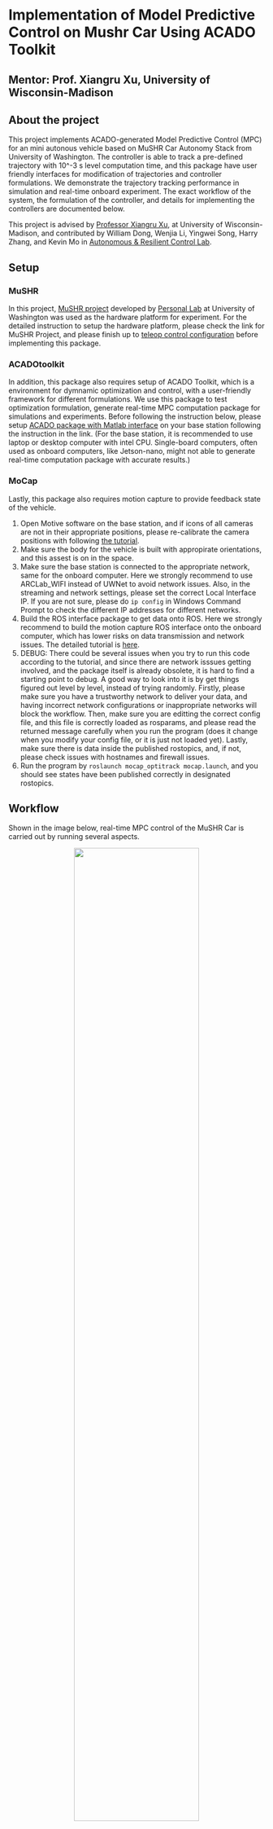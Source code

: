 # Implementation of Model Predictive Control on Mushr Car Using ACADO Toolkit
## Mentor: Prof. Xiangru Xu, University of Wisconsin-Madison

## About the project  

This project implements ACADO-generated Model Predictive Control (MPC) for an mini autonous vehicle based on MuSHR Car Autonomy Stack from University of Washington. The controller is able to track a pre-defined trajectory with 10^-3 s level computation time, and this package have user friendly interfaces for modification of trajectories and controller formulations. We demonstrate the trajectory tracking performance in simulation and real-time onboard experiment. The exact workflow of the system, the formulation of the controller, and details for implementing the controllers are documented below.

This project is advised by [Professor Xiangru Xu](https://directory.engr.wisc.edu/me/Faculty/Xu_Xiangru/), at University of Wisconsin-Madison, and contributed by William Dong, Wenjia Li, Yingwei Song, Harry Zhang, and Kevin Mo in [Autonomous & Resilient Control Lab](https://xu.me.wisc.edu).

## Setup

### MuSHR
In this project, [MuSHR project](https://mushr.io/about/) developed by [Personal Lab](https://personalrobotics.cs.washington.edu/people/) at University of Washington was used as the hardware platform for experiment. For the detailed instruction to setup the hardware platform, please check the link for MuSHR Project, and please finish up to [teleop control configuration](https://mushr.io/tutorials/first_steps/) before implementing this package.

### ACADOtoolkit
In addition, this package also requires setup of ACADO Toolkit, which is a environment for dymnamic optimization and control, with a user-friendly framework for different formulations. We use this package to test optimization formulation, generate real-time MPC computation package for simulations and experiments. Before following the instruction below, please setup [ACADO package with Matlab interface](https://acado.github.io/matlab_overview.html) on your base station following the instruction in the link. (For the base station, it is recommended to use laptop or desktop computer with intel CPU. Single-board computers, often used as onboard computers, like Jetson-nano, might not able to generate real-time computation package with accurate results.)

### MoCap
Lastly, this package also requires motion capture to provide feedback state of the vehicle. 
  1. Open Motive software on the base station, and if icons of all cameras are not in their appropriate positions, please re-calibrate the camera positions with following [the tutorial](https://docs.optitrack.com/motive/calibration). 
  2. Make sure the body for the vehicle is built with appropirate orientations, and this assest is on in the space.
  3. Make sure the base station is connected to the appropriate network, same for the onboard computer. Here we strongly recommend to use ARCLab_WIFI instead of UWNet to avoid network issues. Also, in the streaming and network settings, please set the correct Local Interface IP. If you are not sure, please do `ip config` in Windows Command Prompt to check the different IP addresses for different networks.
  4. Build the ROS interface package to get data onto ROS. Here we strongly recommend to build the motion capture ROS interface onto the onboard computer, which has lower risks on data transmission and network issues. The detailed tutorial is [here](http://wiki.ros.org/mocap_optitrack).
  5. DEBUG: There could be several issues when you try to run this code according to the tutorial, and since there are network isssues getting involved, and the package itself is already obsolete, it is hard to find a starting point to debug. A good way to look into it is by get things figured out level by level, instead of trying randomly. Firstly, please make sure you have a trustworthy network to deliver your data, and having incorrect network configurations or inappropriate networks will block the workflow. Then, make sure you are editting the correct config file, and this file is correctly loaded as rosparams, and please read the returned message carefully when you run the program (does it change when you modify your config file, or it is just not loaded yet). Lastly, make sure there is data inside the published rostopics, and, if not, please check issues with hostnames and firewall issues.
  6. Run the program by `roslaunch mocap_optitrack mocap.launch`, and you should see states have been published correctly in designated rostopics.

## Workflow

Shown in the image below, real-time MPC control of the MuSHR Car is carried out by running several aspects.

<p align="center">
  <img src="https://github.com/liwenjiabszk/ARC-LAB-Mushr-MPC/blob/main/images/ACADO-MPC%20Workflow.png" width=70% height=70% alt>
</p>

Base Station with Motive software will process data from motion capture system and feed the state of the vehicle to the Mocap ROS node on the onboard computer ROS environment, which will publish the vehicle state as a ROS topic. Then the MPC solver node will subscribe the state topic and optimize over horizons with dynamics and input constraints to get a array of optimal inputs in the prospective time to minimize the cost function. The first of input array, the immediate one to be performed, will be published as another ROS topic. The input topic will be subscribed by the autonomy stack of the MuSHR Car, and will drive the drivetrain to turn the steering and power the wheel in reality. This workflow will iterate in real-time by ROS, and new inputs will be computed based on updated state of the vehicle. To control the onboard computer remotely and visualize real-time data, multi-machine ROS master is used on the base station as a human interface.

## Formulation
The controller is formulated as below, in equation (1) to (4), where $x_t$ is the actual state of the robot at real time $t$, and $x_{i|t}$ and $u_{i|t}$ is the prediction states and inputs of the robot at horizon $i$ and real time $t$. In addition, $x_{r{i|t}}$ and $u_{r{i|t}}$ are the reference states and inputs of the robot. Equation (1) is the cost function of the controller to minimize, (2) is the robot dynamics constraint and (3) is the input constraint. Equation (4) states the first state over horizons is the current state in real time. The intuition is to get the optimal input over $h$ future horizons based on the constraints, and take the first input $u_{t|t}$ as the actual input $u(x(t)) = u_{t|t}$.

<p align="center">
  <img src="https://github.com/liwenjiabszk/ARC-LAB-Mushr-MPC/blob/main/images/formulation_1.png" width=70% height=70% alt>
</p>

The constriants of dynamics in equation (2) is detailed in equation (5) to (7) below, input constraint (3) is detailed in equation (8) and (9), and the weight matrix in cost function (1) is designed in equation (10) below, and prediction time is designed to be 1 second.

<p align="center">
  <img src="https://github.com/liwenjiabszk/ARC-LAB-Mushr-MPC/blob/main/images/formulation_2.png" width=40% height=40% alt>
</p>

## Code Generation

Real-time onboard qpOASES interface package for MPC solver need to be generated by ACADO-Toolkit.

  1. On your base station, download optimization formulation for ACADO, [mushr_mpc_continuous.cpp](https://github.com/wisc-arclab/arclab_vehicles/blob/ACADO-MPC/formulation/mushr_mpc_continuous.cpp), and move it to `ACADOtoolkit/examples/code-generation/mpc_mhe/` inside the ACADO package. You may modify the name of the file and formulation based on your need. Please check [tutorials](https://acado.sourceforge.net/doc/html/db/d4e/tutorial.html) for ACADOtoolkit to see how to modify the formulation.

  2. Generate code generator on your base station:
```
cd ACADOtoolkit/build/
cmake ..
make
```
  3. Now you should see a execuatable program named "code_generation_mushr_mpc_continuous" in `ACADOtoolkit/examples/code-generation/mpc_mhe/`. We also provide a [similar one](https://github.com/wisc-arclab/arclab_vehicles/blob/ACADO-MPC/formulation/code_generation_mushr_mpc_continuous) in formulation folder. If you named your formulation in a different name like XXX, the generator executable will be named as "code_generation_XXX". Please run the executable by:
```
./code_generation_mushr_mpc_continuous
```
  4. Now you should have the qpOASES interface package in the same folder, named as "mushr_mpc_continuous". Lastly, please move a copy of `qpoases` folder from `ACADOtoolkit/external_packages` into the "mushr_mpc_continuous" directory.
  5. Compile the `test.c` in this folder by,
```
make clean
make
```
  6. Run the optimization by run the compiled executable `test` program. 
```
./test
```

## Simulation

We designed several simulation testers to check the performance of the controller. In these testers, the vehicle with bicycle model will try to track a designed reference trajectory. You may change different trajectories to see the tracking performance. The ACADO-generated OCP solver is runed each time in a new step to imitate the MPC scenrio.

To implement the simulation tester, please download matlab filed from [simulation](https://github.com/wisc-arclab/arclab_vehicles/tree/ACADO-MPC/simulation) directory in this branch. Move the package into the generated qpOASES interface package, and run the matlab program to see the result.

A tracked circle in simulation is shown below:

<p align="center">
  <img src="https://github.com/liwenjiabszk/ARC-LAB-Mushr-MPC/blob/main/images/conti_sim.jpg" width=50% height=50% alt>
</p>

## Experiment

This section will talk about how to make the real-time controller implemented onto the onboard computer (Jetson-nano) on the MuSHR platform.

  1. Move the generated qpOASES interface package into `~/catkin_ws` worskapce on the onboard computer. Remove the `qpoases` package, `test.c`, and 'Makefile'.
  2. Download [replacement_package](https://github.com/wisc-arclab/arclab_vehicles/tree/ACADO-MPC/package_replacement) in this repo, and move the three replacements into the qpOASES interface package. (It is better to use the qpOASES package in the ACADO package on your own onboard computer instead of the one in this folder, and you may find it at `ACADOtoolkit/external_packages`)
  3. Re-compile the package by running the following commands in the package:
```
make clean
make
```
 
In this way, the ROS-embedded ACADO solver is built. To modify the trajectory for the controller to track, see [#TODO items](https://github.com/wisc-arclab/arclab_vehicles/blob/ACADO-MPC/mushr_mpc_continuous/test.c) in `test.c` file. To test the tracking performance by not deploying the vehicle on the ground, change the subscribed topic for vehicle state to "/car/car_pose", and the feedback state of the vehicle will be approximated state by encoder, instead of motion capture. After changing the `test.c` file, please remember to recompile it using `make` command.
  
Below are the instructions to run the experiment.
  
  4. Connect your base station and On the base station, `ssh` into the onboard computer on the MuSHR. Have at least three onboard terminals and two base station terminals avaliable.
  5. On all terminals, run the following command to share the same ROS master.
```
export ROS_MASTER_URI=http://your.mushr.ip.address:11311
```
  6. In the first onboard terminal, run the following command to start autonomy stack:
```
roslaunch mushr_base teleop.launch
```
  7. In the second onboard terminal, run the following command to start motion capture:
```
rosparam load directory_to_mocap/config/mocap.yaml /mocap_node
rosrun mocap_optitrack mocap_node
```
  8. In the last onboard terminal, run the following command to run the ACADO controller for trajectory tracking:
```
cd directory_to_mushr_mpc_continuous/
./test
```
Now, MuSHR should start moving following the predefined trajectory, as this [recorded video](https://drive.google.com/file/d/1sUGZVHpW2Q1ipanKkKN7wSeb59a1EsZc/view?usp=sharing) shows.
<p align="center">
  <img src="https://github.com/wisc-arclab/arclab_vehicles/blob/ACADO-MPC/images/experiment.PNG" width=50% height=50% alt>
</p>

